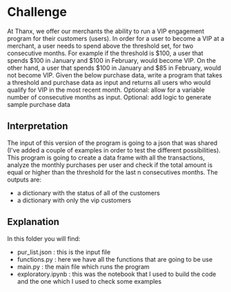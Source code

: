 # Challenge
At Thanx, we offer our merchants the ability to run a VIP engagement program
for their customers (users). In order for a user to become a VIP at a
merchant, a user needs to spend above the threshold set, for two consecutive
months.
For example if the threshold is $100, a user that spends $100 in January and
$100 in February, would become VIP. On the other hand, a user that spends
$100 in January and $85 in February, would not become VIP.
Given the below purchase data, write a program that takes a threshold and
purchase data as input and returns all users who would qualify for VIP in the
most recent month.
Optional: allow for a variable number of consecutive months as input.
Optional: add logic to generate sample purchase data
 
## Interpretation
The input of this version of the program is going to a json that was shared (I've added a couple of examples in order to test the different possibilities).
This program is going to create a data frame with all the transactions, analyze the monthly purchases per user and check if the total amount is equal or higher than the threshold for the last n consecutives months.
The outputs are:
* a dictionary with the status of all of the customers
* a dictionary with only the vip customers
 
## Explanation
In this folder you will find:
* pur_list.json : this is the input file
* functions.py : here we have all the functions that are going to be use
* main.py : the main file which runs the program
* exploratory.ipynb : this was the notebook that I used to build the code and the one which I used to check some examples 